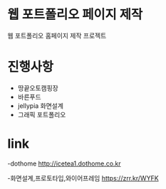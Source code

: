 # 웹 포트폴리오 페이지 제작
웹 포트폴리오 홈페이지 제작 프로젝트

# 진행사항
- 땅끝오토캠핑장
- 바른푸드
- jellypia 화면설계
- 그래픽 포트폴리오

# link
-dothome
http://icetea1.dothome.co.kr

-화면설계,프로토타입,와이어프레임
https://zrr.kr/WYFK
